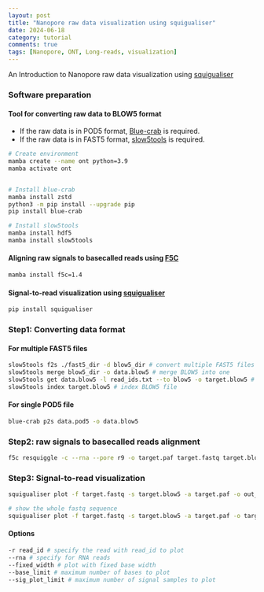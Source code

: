 ```yaml
---
layout: post
title: "Nanopore raw data visualization using squigualiser"
date: 2024-06-18
category: tutorial
comments: true
tags: [Nanopore, ONT, Long-reads, visualization]
---
```


An Introduction to Nanopore raw data visualization using [squigualiser](https://hiruna72.github.io/squigualiser/)

<!--more-->

### Software preparation

#### Tool for converting raw data to BLOW5 format
* If the raw data is in POD5 format, [Blue-crab](https://github.com/Psy-Fer/blue-crab) is required.
* If the raw data is in FAST5 format, [slow5tools](https://hasindu2008.github.io/slow5tools/) is required.

```bash
# Create environment
mamba create --name ont python=3.9
mamba activate ont


# Install blue-crab
mamba install zstd
python3 -m pip install --upgrade pip
pip install blue-crab

# Install slow5tools
mamba install hdf5
mamba install slow5tools
```

#### Aligning raw signals to basecalled reads using [F5C](https://github.com/hasindu2008/f5c)

```bash
mamba install f5c=1.4

```

#### Signal-to-read visualization using [squigualiser](https://github.com/hiruna72/squigualiser/)

```bash
pip install squigualiser
```

### Step1: Converting data format

#### For multiple FAST5 files

```bash
slow5tools f2s ./fast5_dir -d blow5_dir # convert multiple FAST5 files to multiple BLOW5 files
slow5tools merge blow5_dir -o data.blow5 # merge BLOW5 into one
slow5tools get data.blow5 -l read_ids.txt --to blow5 -o target.blow5 # extract records from a blow5 file based on a list of read ids
slow5tools index target.blow5 # index BLOW5 file
```

#### For single POD5 file

```bash
blue-crab p2s data.pod5 -o data.blow5
```

### Step2: raw signals to basecalled reads alignment

```bash
f5c resquiggle -c --rna --pore r9 -o target.paf target.fastq target.blow5
```

### Step3: Signal-to-read visualization

```bash
squigualiser plot -f target.fastq -s target.blow5 -a target.paf -o out_dir --save_svg

# show the whole fastq sequence
squigualiser plot -f target.fastq -s target.blow5 -a target.paf -o target_dir --rna --sig_scale znorm --fixed_width --base_limit 20000 --sig_plot_limit 99999999

```

#### Options

```bash
-r read_id # specify the read with read_id to plot
--rna # specify for RNA reads
--fixed_width # plot with fixed base width
--base_limit # maximum number of bases to plot
--sig_plot_limit # maximum number of signal samples to plot
```
